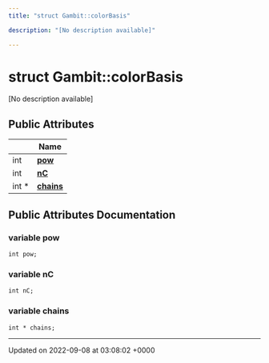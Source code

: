```yaml
---
title: "struct Gambit::colorBasis"

description: "[No description available]"

---
```


# struct Gambit::colorBasis



[No description available]

## Public Attributes

|                | Name           |
| -------------- | -------------- |
| int | **[pow](/documentation/code/classes/structgambit_1_1colorbasis/#variable-pow)**  |
| int | **[nC](/documentation/code/classes/structgambit_1_1colorbasis/#variable-nc)**  |
| int * | **[chains](/documentation/code/classes/structgambit_1_1colorbasis/#variable-chains)**  |

## Public Attributes Documentation

### variable pow

```
int pow;
```


### variable nC

```
int nC;
```


### variable chains

```
int * chains;
```


-------------------------------

Updated on 2022-09-08 at 03:08:02 +0000